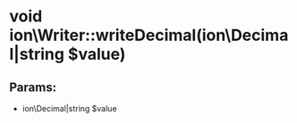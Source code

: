 # void ion\Writer::writeDecimal(ion\Decimal|string $value)








## Params:

* ion\Decimal|string $value


